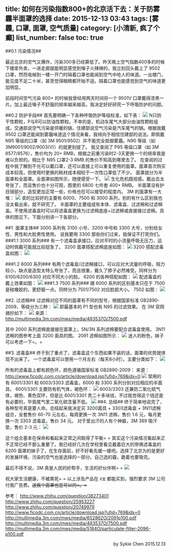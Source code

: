 title: 如何在污染指数800+的北京活下去：关于防雾霾半面罩的选择
date: 2015-12-13 03:43
tags: [雾霾, 口罩, 面罩, 空气质量]
category: [小清新, 疯了个癫]
list_number: false
toc: true
---
##0.1 污染情况##

最近北京的空气又爆炸，污染300多已经算低了。昨天晚上空气指数400多的时候下楼拿外卖，一进走廊就能明显感觉到嗓子火辣辣的，我立刻回头戴上了 9502 口罩，然而电梯到一楼一开门时隔着口罩也能闻到空气中呛人的味道。一出楼门，能见度不足二十米，甚至觉得眼睛都开始不适。隔着口罩也能感觉到空气的味道更加明显。
<!-- more-->
前段时间空气污染 800+ 的时候我曾经用两天时间将一个 9501V 口罩戴得漆黑一片。加上最近嗓子不舒服的频率越来越高，我决定好好研究一下呼吸防护的问题。

##0.2	防护手段##
首先要明确一下各种呼吸防护等级标准，如下表：
![](http://img.devchen.com/blogimg/20151213-masks/1.jpg)
N只防干性颗粒，P与R可以防油性颗粒。不幸的是，机动车尾气大部分由油性颗粒组成。交通部说空气污染是供暖的锅，住建部说空气污染是汽车尾气的锅。根据我戴 9502 口罩还能闻到雾霾味道这个情况来看，我倾向于相信住建部的说法。即佩戴 N95 等级的口罩（如 3M 9501/9502）并不能完全抵御雾霾。N90 等级（如 3M9001/9002/9003(V)）的就更别提了。
我又查阅了 P95 等级口罩（如 3M 8577/8576），售价均为 20+ RMB，根据之前重污染时2-3天更换一个的频率我是难以负担的。相比于 N95 口罩2-3 RMB 的售价不知高到哪里去了。
在查阅的过程中我了解到不光可以戴口罩，还可以直接上可以重复使用的面罩。面罩首次购买成本较高，但使用时更换的耗材成本相较于一次性口罩低了不少。
面罩就分为半面罩和全面罩。全面罩如图所示，随便感受一下。
![](http://img.devchen.com/blogimg/20151213-masks/2.png)
生化危机既视感。戴出去太夸张了，而且售价也十分可观，图里的 6800 七件套 400+ RMB。
半面罩没有护目镜部分，造型更加正常一些，价格也在可以接受的程度内。
3M 的面罩有一大堆：
![](http://img.devchen.com/blogimg/20151213-masks/3.png)
卖的比较好的主要有 6000、7500 和 3000 系列，别的有什么区别我也没太看出来，就不研究了。
半面罩的主要组成有本体、滤毒盒、过滤棉和过滤棉盖。不使用滤毒盒时可以将滤毒盒更换为过滤棉底座+过滤棉或直接接过滤棉。具体的图见下。下面分别讲一下各部分。

##1. 面罩主体##
3000 系列有 3100 小号、3200 中号和 3300 大号，分别给女性、男性和大脸男性使用。
说我要用 3300 那些你们过来，我保证不打死你们。
###1.1 3000 系列###
有一个滤毒盒承接口，应对平时的小流量呼吸无压力，运动时佩戴可能就比较捉急了。
3200 面罩搭配滤棉底座如图：
![](http://img.devchen.com/blogimg/20151213-masks/4.png)
3200 搭配滤毒盒如图：
![](http://img.devchen.com/blogimg/20151213-masks/5.png)

###1.2 6000 系列###
有两个滤毒盒/过滤棉接口，可以应对大流量的呼吸，阻力较小，缺点是造型太特么夸张了，而且很重，戴久了脖子必然难受。同样分为 6100/6200/6300 对应不同大小的脸。
6200 的各种搭配如图：
![](http://img.devchen.com/blogimg/20151213-masks/6.png)
配滤毒盒的戴上效果如图：
![](http://img.devchen.com/blogimg/20151213-masks/7.png)
###1.3 7500 系列###
跟 6000 系列的区别基本只在于 7500 是硅橡胶的，更舒服一点。同样分为 7501/7502 对应脸部大小。
7502 如图：
![](http://img.devchen.com/blogimg/20151213-masks/8.png)

##2. 过滤棉##
过滤棉对应不同的面罩有不同的型号，根据国家标准 GB2890-2009，等级分为三种：
![](http://img.devchen.com/blogimg/20151213-masks/9.png)
即最基本的 P1 型也有 N95 的过滤效果。
在 3M 官网摘抄如下：
![](http://img.devchen.com/blogimg/20151213-masks/10.png)
来源：http://multimedia.3m.com/mws/media/483537O/7500.pdf

其中 2000 系列滤棉直接接在面罩上，5N/3N 系列滤棉要配合滤毒盒使用。
3N11 滤棉的图参考上面 3200 面具的图。
2091 滤棉如图所示：
![](http://img.devchen.com/blogimg/20151213-masks/11.png)
迷人的粉色，妹子可以考虑一下=。=

##3. 滤毒盒##
终于到了重点了，滤毒盒这个东西如果不装的话，面罩的优势就体现不出来了。
一个滤毒盒可以使用一个月左右（每天8小时）。主要分类如下：
![](http://img.devchen.com/blogimg/20151213-masks/12.png)

所有的滤毒盒上都有颜色环，颜色遵循国家标准 GB2890-2009：
来源：http://www.fjcodc.com.cn/article/download.jsp?ufid=769&idx=0
![](http://img.devchen.com/blogimg/20151213-masks/13.png)
常用的有 6001/3301 和 6003/3303 滤毒盒，6000 和 3300 系列分别对应相应的半面具。
6001/3301 主要防有机气体，褐色环：
![](http://img.devchen.com/blogimg/20151213-masks/14.png)
6003/3303 还兼防二氧化硫气体，褐色、黄色双环，但是比 6001/3301 贵二十多块钱，不过我觉得这个钱还是有必要的，毕竟尾气里二氧化硫含量不低。
![](http://img.devchen.com/blogimg/20151213-masks/15.png)
##4. 总结##
终于简单地说完了，各种型号真是要人命。总结起来我决定买 3200面具 + 3303滤毒盒 + 3N11滤棉 组合，全套售价 60-70 元左右，每周更换一次 3N11 滤棉，售价 1.6 元，每月更换一次  3303 滤毒盒，售价 34 元。
对于爱出汗的人有个神器，3M 389 吸汗垫，售价 2-3 元：
![](http://img.devchen.com/blogimg/20151213-masks/16.png)

这个组合基本在保命和看起来正常之间取得了平衡= =
其实这个污染情况看起来正不正常已经不那么重要了。我已经好几次在学校里看见戴着巨大的带俩滤毒盒的 6200 面罩的妹子了，在生存面前，好不好看先缓一缓吧。选择了北京为的是更好的发展环境，污染的空气也是选择的一部分。自己选的霾，跪着也要吸完。

最后不得不说，3M 真是人民的好帮手，生活的好伙伴啊= =
![](http://img.devchen.com/blogimg/20151213-masks/17.png)

祝大家生活健康，不被熏死= =
以上涉及产品在 `X宝` 都能买到，强烈要求 3M 公司付我广告费。~~送我个面罩也是可以的=。=~~

参考：
http://www.zhihu.com/question/38273401
http://www.zhihu.com/question/25953227
http://www.zhihu.com/question/20749979
http://www.fjcodc.com.cn/article/download.jsp?ufid=769&idx=0
http://multimedia.3m.com/mws/media/652862O/2091p100.pdf
http://multimedia.3m.com/mws/media/483537O/7500.pdf
http://multimedia.3m.com/mws/media/5184O/particulate-filter-2096-p100.pdf


<p align = right>
by Sykie Chen
2015.12.13
</p>